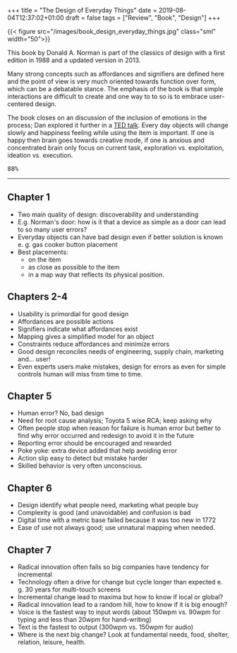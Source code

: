 +++
title = "The Design of Everyday Things"
date = 2019-08-04T12:37:02+01:00
draft = false
tags = ["Review", "Book", "Design"]
+++

{{< figure src="/images/book_design_everyday_things.jpg"  class="sml" width="50">}}

This book by Donald A. Norman is part of the classics of design with a first edition in 1988 and a updated version in 2013.

Many strong concepts such as affordances and signifiers are defined here and the point of view is very much oriented towards function over form,  which can be a debatable stance. The emphasis of the book is that simple interactions are difficult to create and one way to to so is to embrace user-centered design.

The book closes on an discussion of the inclusion of emotions in the process; Dan explored it further in a [TED talk](google.com). Every day objects will change slowly and happiness feeling while using the item is important. If one is happy then brain goes towards creative mode, if one is anxious and concentrated brain only focus on current task, exploration vs. exploitation, ideation vs. execution.

<kbd>88%</kbd>

<!--more-->

***

## Chapter 1

* Two main quality of design: discoverability and understanding
* E.g. Norman's door: how is it that a device as simple as a door can lead to so many user errors?
* Everyday objects can have bad design even if better solution is known e. g. gas cooker button placement
* Best placements:
  * on the item
  * as close as possible to the item
  * in a map way that reflects its physical position.

## Chapters 2-4

* Usability is primordial for good design
* Affordances are possible actions
* Signifiers indicate what affordances exist
* Mapping gives a simplified model for an object
* Constraints reduce affordances and minimize errors
* Good design reconciles needs of engineering, supply chain, marketing and... user!
* Even experts users make mistakes, design for errors as even for simple controls human will miss from time to time.

## Chapter 5

* Human error? No, bad design
* Need for root cause analysis; Toyota 5 wise RCA; keep asking why
* Often people stop when reason for failure is human error but better to find why error occurred and redesign to avoid it in the future
* Reporting error should be encouraged and rewarded
* Poke yoke: extra device added that help avoiding error
* Action slip easy to detect but mistake harder
* Skilled behavior is very often unconscious.

## Chapter 6

* Design identify what people need, marketing what people buy
* Complexity is good (and unavoidable) and confusion is bad
* Digital time with a metric base failed because it was too new in 1772
* Ease of use not always good; use unnatural mapping when needed.

## Chapter 7

* Radical innovation often fails so big companies have tendency for incremental
* Technology often a drive for change but cycle longer than expected e. g. 30 years for multi-touch screens
* Incremental change lead to maxima but how to know if local or global?
* Radical innovation lead to a random hill, how to know if it is big enough?
* Voice is the fastest way to input words (about 150wpm vs. 90wpm for typing and less than 20wpm for hand-writing)
* Text is the fastest to output (300wpm vs. 150wpm for audio)
* Where is the next big change? Look at fundamental needs, food, shelter, relation, leisure, health.
